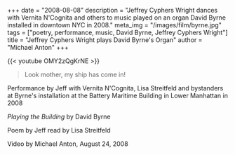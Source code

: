 +++
date = "2008-08-08"
description = "Jeffrey Cyphers Wright dances with Vernita N'Cognita and others to music played on an organ David Byrne installed in downtown NYC in 2008."
meta_img = "/images/film/byrne.jpg"
tags = ["poetry, performance, music, David Byrne, Jeffrey Cyphers Wright"]
title = "Jeffrey Cyphers Wright plays David Byrne's Organ"
author = "Michael Anton"
+++

{{< youtube OMY2zQgKrNE >}}  

>Look mother, my ship has come in!

Performance by Jeff with Vernita N'Cognita, Lisa Streitfeld and bystanders at Byrne's installation at the Battery Maritime Building in Lower Manhattan in 2008

*Playing the Building* by David Byrne

Poem by Jeff read by Lisa Streitfeld

Video by Michael Anton, August 24, 2008